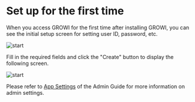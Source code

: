 # Set up for the first time

When you access GROWI for the first time after installing GROWI, you can see the initial setup screen for setting user ID, password, etc.

<img :src="$withBase('/assets/images/installer.png')" alt="start">

Fill in the required fields and click the "Create" button to display the following screen.

<img :src="$withBase('/assets/images/home.png')" alt="start">

Please refer to [App Settings](/en/admin-guide/management-cookbook/app-settings.html) of the Admin Guide for more information on admin settings.
